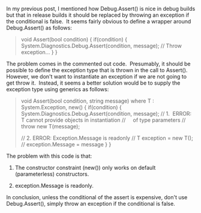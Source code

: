 
In my previous post, I mentioned how Debug.Assert() is nice in debug builds but that in release builds it should be replaced by throwing an exception if the conditional is false.  It seems fairly obvious to define a wrapper around Debug.Assert() as follows:

> void Assert(bool condition) { if(condition) { System.Diagnostics.Debug.Assert(condition, message); // Throw exception... } }

The problem comes in the commented out code.  Presumably, it should be possible to define the exception type that is thrown in the call to Assert().  However, we don't want to instantiate an exception if we are not going to get throw it.  Instead, it seems a better solution would be to supply the exception type using generics as follows:

> void Assert<T>(bool condition, string message) where T : System.Exception, new() { if(condition) { System.Diagnostics.Debug.Assert(condition, message); // 1.  ERROR: T cannot provide objects in instantiation //     of type parameters // throw new T(message);
> 
> // 2. ERROR: Exception.Message is readonly // T exception = new T(); // exception.Message = message } }

The problem with this code is that:

1. The constructor constraint (new()) only works on default (parameterless) constructors.
    
2. exception.Message is readonly.
    

In conclusion, unless the conditional of the assert is expensive, don't use Debug.Assert(), simply throw an exception if the conditional is false.

